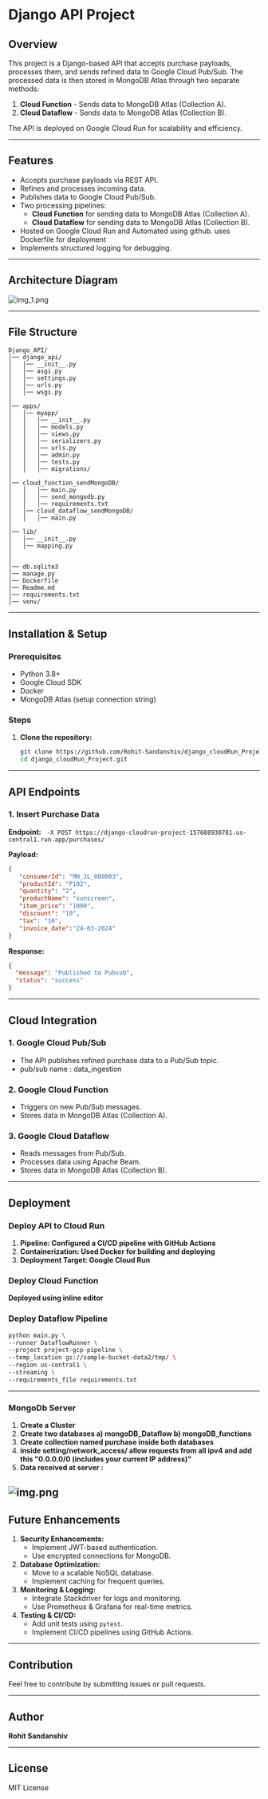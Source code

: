 # Django API Project

## Overview
This project is a Django-based API that accepts purchase payloads, processes them, and sends refined data to Google Cloud Pub/Sub. The processed data is then stored in MongoDB Atlas through two separate methods:

1. **Cloud Function** - Sends data to MongoDB Atlas (Collection A).
2. **Cloud Dataflow** - Sends data to MongoDB Atlas (Collection B).

The API is deployed on Google Cloud Run for scalability and efficiency.

---

## Features
- Accepts purchase payloads via REST API.
- Refines and processes incoming data.
- Publishes data to Google Cloud Pub/Sub.
- Two processing pipelines:
  - **Cloud Function** for sending data to MongoDB Atlas (Collection A).
  - **Cloud Dataflow** for sending data to MongoDB Atlas (Collection B).
- Hosted on Google Cloud Run and Automated using github. uses Dockerfile for deployment
- Implements structured logging for debugging.

---

## Architecture Diagram
![img_1.png](img_1.png)

---

## File Structure
```
Django_API/
│── django_api/
│   │── __init__.py
│   │── asgi.py
│   │── settings.py
│   │── urls.py
│   │── wsgi.py
│
│── apps/
│   │── myapp/
│   │   │── __init__.py
│   │   │── models.py
│   │   │── views.py
│   │   │── serializers.py
│   │   │── urls.py
│   │   │── admin.py
│   │   │── tests.py
│   │   │── migrations/
│
│── cloud_function_sendMongoDB/
│   │   │── main.py
│   │   │── send_mongodb.py
│   │   │── requirements.txt
│   │── cloud_dataflow_sendMongoDB/
│   │   │── main.py
│
│── lib/
│   │── __init__.py
│   │── mapping.py
│
│
│── db.sqlite3
│── manage.py
│── Dockerfile
│── Readme.md
│── requirements.txt
│── venv/

```

---

## Installation & Setup
### Prerequisites
- Python 3.8+
- Google Cloud SDK
- Docker
- MongoDB Atlas (setup connection string)

### Steps
1. **Clone the repository:**
   ```sh
   git clone https://github.com/Rohit-Sandanshiv/django_cloudRun_Project.git
   cd django_cloudRun_Project.git
   ```
---

## API Endpoints
### 1. Insert Purchase Data
**Endpoint:** ` -X POST https://django-cloudrun-project-157688930781.us-central1.run.app/purchases/`

**Payload:**
```json
{ 
   "consumerId": "MH_JL_000003", 
   "productId": "P102", 
   "quantity": "2", 
   "productName": "sunscreen", 
   "item_price": "1000", 
   "discount": "10", 
   "tax": "10", 
   "invoice_date":"24-03-2024"
}
```

**Response:**
```json
{
  "message": "Published to Pubsub",
  "status": "success"
}
```

---

## Cloud Integration
### 1. **Google Cloud Pub/Sub**
- The API publishes refined purchase data to a Pub/Sub topic.
- pub/sub name : data_ingestion

### 2. **Google Cloud Function**
- Triggers on new Pub/Sub messages.
- Stores data in MongoDB Atlas (Collection A).

### 3. **Google Cloud Dataflow**
- Reads messages from Pub/Sub.
- Processes data using Apache Beam.
- Stores data in MongoDB Atlas (Collection B).

---

## Deployment
### Deploy API to Cloud Run
1. **Pipeline: Configured a CI/CD pipeline with GitHub Actions**
2. **Containerization: Used Docker for building and deploying**
3. **Deployment Target: Google Cloud Run**

### Deploy Cloud Function
 **Deployed using inline editor**

### Deploy Dataflow Pipeline
```sh
python main.py \    
--runner DataflowRunner \    
--project project-gcp-pipeline \   
--temp_location gs://sample-bucket-data2/tmp/ \  
--region us-central1 \
--streaming \ 
--requirements_file requirements.txt
```

---
### MongoDb Server
1. **Create a Cluster**
2. **Create two databases a) mongoDB_Dataflow   b) mongoDB_functions**
3. **Create collection named purchase inside both databases**
4. **inside setting/network_access/ allow requests from all ipv4 and add this "0.0.0.0/0 (includes your current IP address)"**
5. **Data received at server :**

![img.png](img.png)
---

## Future Enhancements
1. **Security Enhancements:**
   - Implement JWT-based authentication.
   - Use encrypted connections for MongoDB.
2. **Database Optimization:**
   - Move to a scalable NoSQL database.
   - Implement caching for frequent queries.
3. **Monitoring & Logging:**
   - Integrate Stackdriver for logs and monitoring.
   - Use Prometheus & Grafana for real-time metrics.
4. **Testing & CI/CD:**
   - Add unit tests using `pytest`.
   - Implement CI/CD pipelines using GitHub Actions.

---

## Contribution
Feel free to contribute by submitting issues or pull requests.

---

## Author
**Rohit Sandanshiv**

---

## License
MIT License


